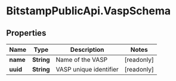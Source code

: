 # BitstampPublicApi.VaspSchema

## Properties

Name | Type | Description | Notes
------------ | ------------- | ------------- | -------------
**name** | **String** | Name of the VASP | [readonly] 
**uuid** | **String** | VASP unique identifier | [readonly] 


